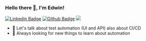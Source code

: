 ### Hello there 👋, I'm Edwin!

[![Linkedin Badge](https://img.shields.io/badge/-eatm-0072b1?style=flat&logo=Linkedin&logoColor=white&link=https://www.linkedin.com/in/eatm/)](https://www.linkedin.com/in/eatm/)
[![Github Badge](https://img.shields.io/badge/-eataborda-grey?style=flat&logo=github&logoColor=white&link=https://github.com/eataborda/)](https://github.com/eataborda/)
![](https://visitor-badge.glitch.me/badge?page_id=eataborda.eataborda)

- 💬 Let's talk about test automation (UI and API) also about CI/CD
- 🌱 Always looking for new things to learn about automation
